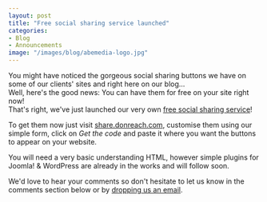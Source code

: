 ```yaml
---
layout: post
title: "Free social sharing service launched"
categories:
- Blog
- Announcements
image: "/images/blog/abemedia-logo.jpg"
---
```


You might have noticed the gorgeous social sharing buttons we have on some of our clients' sites and right here on our blog...  
Well, here's the good news: You can have them for free on your site right now!  
That's right, we've just launched our very own [free social sharing service](http://share.donreach.com/)!

To get them now just visit [share.donreach.com](http://share.donreach.com/), customise them using our simple form, click on *Get the code* and paste it where you want the buttons to appear on your website.

You will need a very basic understanding HTML, however simple plugins for Joomla! & WordPress are already in the works and will follow soon.

We'd love to hear your comments so don't hesitate to let us know in the comments section below or by [dropping us an email](/contact).
